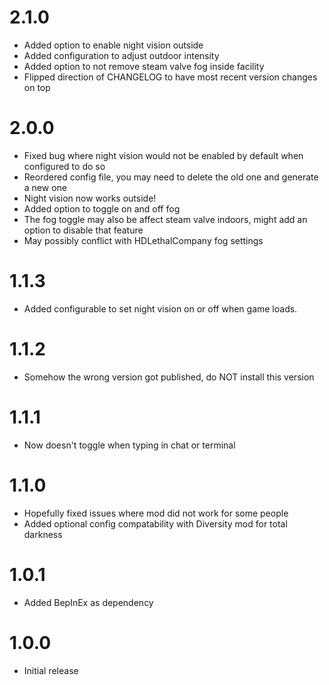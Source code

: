 # 2.1.0

- Added option to enable night vision outside
- Added configuration to adjust outdoor intensity
- Added option to not remove steam valve fog inside facility
- Flipped direction of CHANGELOG to have most recent version changes on top

# 2.0.0

- Fixed bug where night vision would not be enabled by default when configured to do so
- Reordered config file, you may need to delete the old one and generate a new one
- Night vision now works outside!
- Added option to toggle on and off fog
- The fog toggle may also be affect steam valve indoors, might add an option to disable that feature
- May possibly conflict with HDLethalCompany fog settings

# 1.1.3

- Added configurable to set night vision on or off when game loads.

# 1.1.2

- Somehow the wrong version got published, do NOT install this version

# 1.1.1

- Now doesn't toggle when typing in chat or terminal

# 1.1.0

- Hopefully fixed issues where mod did not work for some people
- Added optional config compatability with Diversity mod for total darkness

# 1.0.1

- Added BepInEx as dependency

# 1.0.0

- Initial release
